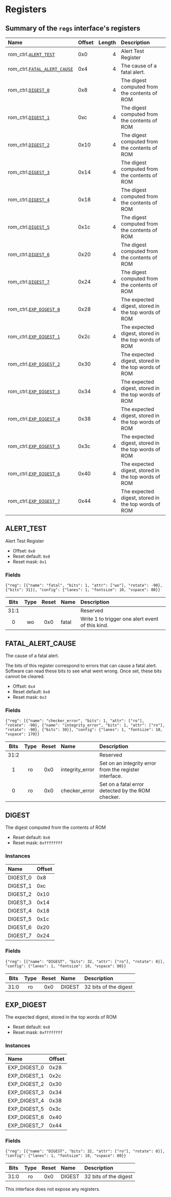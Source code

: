 # Registers

<!-- BEGIN CMDGEN util/regtool.py -d ./hw/ip/rom_ctrl/data/rom_ctrl.hjson -->
## Summary of the **`regs`** interface's registers

| Name                                               | Offset   |   Length | Description                                         |
|:---------------------------------------------------|:---------|---------:|:----------------------------------------------------|
| rom_ctrl.[`ALERT_TEST`](#alert_test)               | 0x0      |        4 | Alert Test Register                                 |
| rom_ctrl.[`FATAL_ALERT_CAUSE`](#fatal_alert_cause) | 0x4      |        4 | The cause of a fatal alert.                         |
| rom_ctrl.[`DIGEST_0`](#digest)                     | 0x8      |        4 | The digest computed from the contents of ROM        |
| rom_ctrl.[`DIGEST_1`](#digest)                     | 0xc      |        4 | The digest computed from the contents of ROM        |
| rom_ctrl.[`DIGEST_2`](#digest)                     | 0x10     |        4 | The digest computed from the contents of ROM        |
| rom_ctrl.[`DIGEST_3`](#digest)                     | 0x14     |        4 | The digest computed from the contents of ROM        |
| rom_ctrl.[`DIGEST_4`](#digest)                     | 0x18     |        4 | The digest computed from the contents of ROM        |
| rom_ctrl.[`DIGEST_5`](#digest)                     | 0x1c     |        4 | The digest computed from the contents of ROM        |
| rom_ctrl.[`DIGEST_6`](#digest)                     | 0x20     |        4 | The digest computed from the contents of ROM        |
| rom_ctrl.[`DIGEST_7`](#digest)                     | 0x24     |        4 | The digest computed from the contents of ROM        |
| rom_ctrl.[`EXP_DIGEST_0`](#exp_digest)             | 0x28     |        4 | The expected digest, stored in the top words of ROM |
| rom_ctrl.[`EXP_DIGEST_1`](#exp_digest)             | 0x2c     |        4 | The expected digest, stored in the top words of ROM |
| rom_ctrl.[`EXP_DIGEST_2`](#exp_digest)             | 0x30     |        4 | The expected digest, stored in the top words of ROM |
| rom_ctrl.[`EXP_DIGEST_3`](#exp_digest)             | 0x34     |        4 | The expected digest, stored in the top words of ROM |
| rom_ctrl.[`EXP_DIGEST_4`](#exp_digest)             | 0x38     |        4 | The expected digest, stored in the top words of ROM |
| rom_ctrl.[`EXP_DIGEST_5`](#exp_digest)             | 0x3c     |        4 | The expected digest, stored in the top words of ROM |
| rom_ctrl.[`EXP_DIGEST_6`](#exp_digest)             | 0x40     |        4 | The expected digest, stored in the top words of ROM |
| rom_ctrl.[`EXP_DIGEST_7`](#exp_digest)             | 0x44     |        4 | The expected digest, stored in the top words of ROM |

## ALERT_TEST
Alert Test Register
- Offset: `0x0`
- Reset default: `0x0`
- Reset mask: `0x1`

### Fields

```wavejson
{"reg": [{"name": "fatal", "bits": 1, "attr": ["wo"], "rotate": -90}, {"bits": 31}], "config": {"lanes": 1, "fontsize": 10, "vspace": 80}}
```

|  Bits  |  Type  |  Reset  | Name   | Description                                      |
|:------:|:------:|:-------:|:-------|:-------------------------------------------------|
|  31:1  |        |         |        | Reserved                                         |
|   0    |   wo   |   0x0   | fatal  | Write 1 to trigger one alert event of this kind. |

## FATAL_ALERT_CAUSE
The cause of a fatal alert.

The bits of this register correspond to errors that can cause a fatal
alert. Software can read these bits to see what went wrong. Once set,
these bits cannot be cleared.
- Offset: `0x4`
- Reset default: `0x0`
- Reset mask: `0x3`

### Fields

```wavejson
{"reg": [{"name": "checker_error", "bits": 1, "attr": ["ro"], "rotate": -90}, {"name": "integrity_error", "bits": 1, "attr": ["ro"], "rotate": -90}, {"bits": 30}], "config": {"lanes": 1, "fontsize": 10, "vspace": 170}}
```

|  Bits  |  Type  |  Reset  | Name            | Description                                            |
|:------:|:------:|:-------:|:----------------|:-------------------------------------------------------|
|  31:2  |        |         |                 | Reserved                                               |
|   1    |   ro   |   0x0   | integrity_error | Set on an integrity error from the register interface. |
|   0    |   ro   |   0x0   | checker_error   | Set on a fatal error detected by the ROM checker.      |

## DIGEST
The digest computed from the contents of ROM
- Reset default: `0x0`
- Reset mask: `0xffffffff`

### Instances

| Name     | Offset   |
|:---------|:---------|
| DIGEST_0 | 0x8      |
| DIGEST_1 | 0xc      |
| DIGEST_2 | 0x10     |
| DIGEST_3 | 0x14     |
| DIGEST_4 | 0x18     |
| DIGEST_5 | 0x1c     |
| DIGEST_6 | 0x20     |
| DIGEST_7 | 0x24     |


### Fields

```wavejson
{"reg": [{"name": "DIGEST", "bits": 32, "attr": ["ro"], "rotate": 0}], "config": {"lanes": 1, "fontsize": 10, "vspace": 80}}
```

|  Bits  |  Type  |  Reset  | Name   | Description           |
|:------:|:------:|:-------:|:-------|:----------------------|
|  31:0  |   ro   |   0x0   | DIGEST | 32 bits of the digest |

## EXP_DIGEST
The expected digest, stored in the top words of ROM
- Reset default: `0x0`
- Reset mask: `0xffffffff`

### Instances

| Name         | Offset   |
|:-------------|:---------|
| EXP_DIGEST_0 | 0x28     |
| EXP_DIGEST_1 | 0x2c     |
| EXP_DIGEST_2 | 0x30     |
| EXP_DIGEST_3 | 0x34     |
| EXP_DIGEST_4 | 0x38     |
| EXP_DIGEST_5 | 0x3c     |
| EXP_DIGEST_6 | 0x40     |
| EXP_DIGEST_7 | 0x44     |


### Fields

```wavejson
{"reg": [{"name": "DIGEST", "bits": 32, "attr": ["ro"], "rotate": 0}], "config": {"lanes": 1, "fontsize": 10, "vspace": 80}}
```

|  Bits  |  Type  |  Reset  | Name   | Description           |
|:------:|:------:|:-------:|:-------|:----------------------|
|  31:0  |   ro   |   0x0   | DIGEST | 32 bits of the digest |

This interface does not expose any registers.
<!-- END CMDGEN -->
